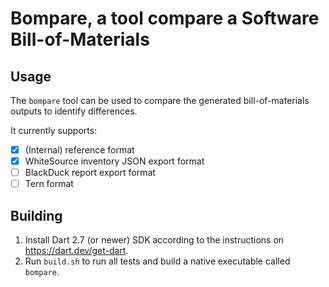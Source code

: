 # Bompare, a tool compare a Software Bill-of-Materials

## Usage
The `bompare` tool can be used to compare the generated bill-of-materials
outputs to identify differences.

It currently supports:

- [x] (Internal) reference format
- [x] WhiteSource inventory JSON export format
- [ ] BlackDuck report export format
- [ ] Tern format

## Building
1. Install Dart 2.7 (or newer) SDK according to the instructions on 
https://dart.dev/get-dart.
2. Run `build.sh` to run all tests and build a native executable
called `bompare`.

